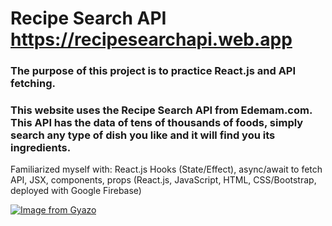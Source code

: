 # Recipe Search API https://recipesearchapi.web.app
### The purpose of this project is to practice React.js and API fetching.

### This website uses the Recipe Search API from Edemam.com. This API has the data of tens of thousands of foods, simply search any type of dish you like and it will find you its ingredients.

Familiarized myself with: React.js Hooks (State/Effect), async/await to fetch API,  JSX, components, props
(React.js, JavaScript, HTML, CSS/Bootstrap, deployed with Google Firebase)

[![Image from Gyazo](https://i.gyazo.com/82d7e9ad694fc5cd9ef3351dfa1ca196.gif)](https://gyazo.com/82d7e9ad694fc5cd9ef3351dfa1ca196)
